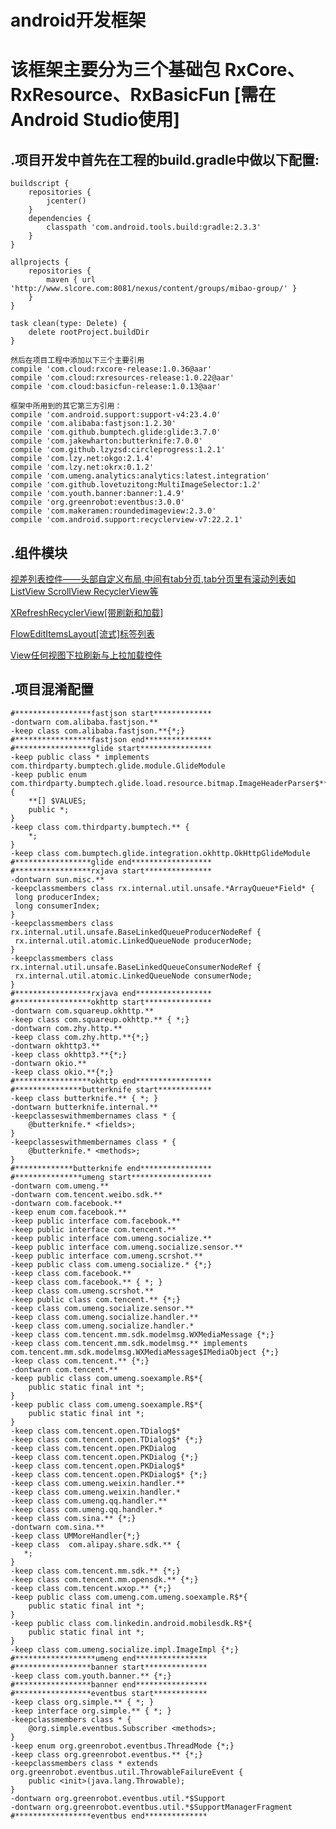 android开发框架
============
# 该框架主要分为三个基础包 RxCore、RxResource、RxBasicFun [需在Android Studio使用]

## .项目开发中首先在工程的build.gradle中做以下配置:
	buildscript {
	    repositories {
	        jcenter()
	    }
	    dependencies {
	        classpath 'com.android.tools.build:gradle:2.3.3'
	    }
	}

	allprojects {
	    repositories {
	        maven { url 'http://www.slcore.com:8081/nexus/content/groups/mibao-group/' }
	    }
	}

	task clean(type: Delete) {
	    delete rootProject.buildDir
	}

	然后在项目工程中添加以下三个主要引用
	compile 'com.cloud:rxcore-release:1.0.36@aar'
	compile 'com.cloud:rxresources-release:1.0.22@aar'
	compile 'com.cloud:basicfun-release:1.0.13@aar'

	框架中所用到的其它第三方引用：
	compile 'com.android.support:support-v4:23.4.0'
	compile 'com.alibaba:fastjson:1.2.30'
	compile 'com.github.bumptech.glide:glide:3.7.0'
	compile 'com.jakewharton:butterknife:7.0.0'
	compile 'com.github.lzyzsd:circleprogress:1.2.1'
	compile 'com.lzy.net:okgo:2.1.4'
	compile 'com.lzy.net:okrx:0.1.2'
	compile 'com.umeng.analytics:analytics:latest.integration'
	compile 'com.github.lovetuzitong:MultiImageSelector:1.2'
	compile 'com.youth.banner:banner:1.4.9'
	compile 'org.greenrobot:eventbus:3.0.0'
	compile 'com.makeramen:roundedimageview:2.3.0'
	compile 'com.android.support:recyclerview-v7:22.2.1'

## .组件模块

[视差列表控件——头部自定义布局,中间有tab分页,tab分页里有滚动列表如ListView ScrollView RecyclerView等](/docs/parallax_list.md)

[XRefreshRecyclerView[带刷新和加载]](/docs/xrecyclerview.md)

[FlowEditItemsLayout[流式]标签列表](/docs/tag_list.md)

[View任何视图下拉刷新与上拉加载控件](/docs/view_refresh_load.md)


## .项目混淆配置

	#*****************fastjson start*************
	-dontwarn com.alibaba.fastjson.**
	-keep class com.alibaba.fastjson.**{*;}
	#*****************fastjson end***************
	#*****************glide start****************
	-keep public class * implements com.thirdparty.bumptech.glide.module.GlideModule
	-keep public enum com.thirdparty.bumptech.glide.load.resource.bitmap.ImageHeaderParser$** {
	    **[] $VALUES;
	    public *;
	}
	-keep class com.thirdparty.bumptech.** {
	    *;
	}
	-keep class com.bumptech.glide.integration.okhttp.OkHttpGlideModule
	#*****************glide end******************
	#*****************rxjava start***************
	-dontwarn sun.misc.**
	-keepclassmembers class rx.internal.util.unsafe.*ArrayQueue*Field* {
	 long producerIndex;
	 long consumerIndex;
	}
	-keepclassmembers class rx.internal.util.unsafe.BaseLinkedQueueProducerNodeRef {
	 rx.internal.util.atomic.LinkedQueueNode producerNode;
	}
	-keepclassmembers class rx.internal.util.unsafe.BaseLinkedQueueConsumerNodeRef {
	 rx.internal.util.atomic.LinkedQueueNode consumerNode;
	}
	#*****************rxjava end*****************
	#*****************okhttp start***************
	-dontwarn com.squareup.okhttp.**
	-keep class com.squareup.okhttp.** { *;}
	-dontwarn com.zhy.http.**
	-keep class com.zhy.http.**{*;}
	-dontwarn okhttp3.**
	-keep class okhttp3.**{*;}
	-dontwarn okio.**
	-keep class okio.**{*;}
	#*****************okhttp end*****************
	#***************butterknife start************
	-keep class butterknife.** { *; }
	-dontwarn butterknife.internal.**
	-keepclasseswithmembernames class * {
	    @butterknife.* <fields>;
	}
	-keepclasseswithmembernames class * {
	    @butterknife.* <methods>;
	}
	#*************butterknife end****************
	#***************umeng start******************
	-dontwarn com.umeng.**
	-dontwarn com.tencent.weibo.sdk.**
	-dontwarn com.facebook.**
	-keep enum com.facebook.**
	-keep public interface com.facebook.**
	-keep public interface com.tencent.**
	-keep public interface com.umeng.socialize.**
	-keep public interface com.umeng.socialize.sensor.**
	-keep public interface com.umeng.scrshot.**
	-keep public class com.umeng.socialize.* {*;}
	-keep class com.facebook.**
	-keep class com.facebook.** { *; }
	-keep class com.umeng.scrshot.**
	-keep public class com.tencent.** {*;}
	-keep class com.umeng.socialize.sensor.**
	-keep class com.umeng.socialize.handler.**
	-keep class com.umeng.socialize.handler.*
	-keep class com.tencent.mm.sdk.modelmsg.WXMediaMessage {*;}
	-keep class com.tencent.mm.sdk.modelmsg.** implements com.tencent.mm.sdk.modelmsg.WXMediaMessage$IMediaObject {*;}
	-keep class com.tencent.** {*;}
	-dontwarn com.tencent.**
	-keep public class com.umeng.soexample.R$*{
	    public static final int *;
	}
	-keep public class com.umeng.soexample.R$*{
	    public static final int *;
	}
	-keep class com.tencent.open.TDialog$*
	-keep class com.tencent.open.TDialog$* {*;}
	-keep class com.tencent.open.PKDialog
	-keep class com.tencent.open.PKDialog {*;}
	-keep class com.tencent.open.PKDialog$*
	-keep class com.tencent.open.PKDialog$* {*;}
	-keep class com.umeng.weixin.handler.**
	-keep class com.umeng.weixin.handler.*
	-keep class com.umeng.qq.handler.**
	-keep class com.umeng.qq.handler.*
	-keep class com.sina.** {*;}
	-dontwarn com.sina.**
	-keep class UMMoreHandler{*;}
	-keep class  com.alipay.share.sdk.** {
	   *;
	}
	-keep class com.tencent.mm.sdk.** {*;}
	-keep class com.tencent.mm.opensdk.** {*;}
	-keep class com.tencent.wxop.** {*;}
	-keep public class com.umeng.com.umeng.soexample.R$*{
	    public static final int *;
	}
	-keep public class com.linkedin.android.mobilesdk.R$*{
	    public static final int *;
	}
	-keep class com.umeng.socialize.impl.ImageImpl {*;}
	#******************umeng end****************
	#*****************banner start**************
	-keep class com.youth.banner.** {*;}
	#*****************banner end****************
	#*****************eventbus start************
	-keep class org.simple.** { *; }
	-keep interface org.simple.** { *; }
	-keepclassmembers class * {
	    @org.simple.eventbus.Subscriber <methods>;
	}
	-keep enum org.greenrobot.eventbus.ThreadMode {*;}
	-keep class org.greenrobot.eventbus.** {*;}
	-keepclassmembers class * extends org.greenrobot.eventbus.util.ThrowableFailureEvent {
	    public <init>(java.lang.Throwable);
	}
	-dontwarn org.greenrobot.eventbus.util.*$Support
	-dontwarn org.greenrobot.eventbus.util.*$SupportManagerFragment
	#*****************eventbus end**************